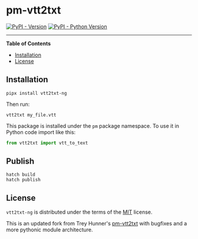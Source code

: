# pm-vtt2txt

[![PyPI - Version](https://img.shields.io/pypi/v/vtt2txt-ng.svg)](https://pypi.org/project/vtt2txt-ng)
[![PyPI - Python Version](https://img.shields.io/pypi/pyversions/vtt2txt-ng.svg)](https://pypi.org/project/vtt2txt-ng)

-----

**Table of Contents**

- [Installation](#installation)
- [License](#license)

## Installation

```console
pipx install vtt2txt-ng
```

Then run:

```console
vtt2txt my_file.vtt
```

This package is installed under the `pm` package namespace.
To use it in Python code import like this:

```python
from vtt2txt import vtt_to_text
```

## Publish

```console
hatch build
hatch publish
```

## License

`vtt2txt-ng` is distributed under the terms of the [MIT](https://spdx.org/licenses/MIT.html) license.

This is an updated fork from Trey Hunner's [pm-vtt2txt](https://github.com/lrq3000/vtt2txt-ng) with bugfixes and a more pythonic module architecture.

